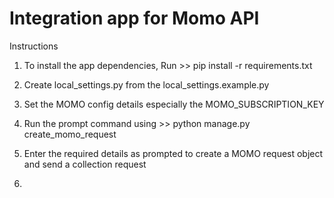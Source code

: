 # Integration app for Momo API

Instructions

1. To install the app dependencies, Run >> pip install -r requirements.txt
2. Create  local_settings.py from the local_settings.example.py
3. Set the MOMO config details especially the MOMO_SUBSCRIPTION_KEY

4. Run the prompt command using >> python manage.py create_momo_request

5. Enter the required details as prompted to create a MOMO request object and send a collection request

6. 